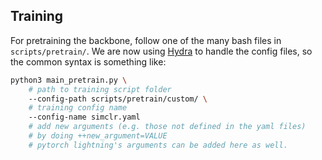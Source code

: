 
## Training

For pretraining the backbone, follow one of the many bash files in `scripts/pretrain/`.
We are now using [Hydra](https://github.com/facebookresearch/hydra) to handle the config files, so the common syntax is something like:
```bash
python3 main_pretrain.py \
    # path to training script folder
    --config-path scripts/pretrain/custom/ \
    # training config name
    --config-name simclr.yaml
    # add new arguments (e.g. those not defined in the yaml files)
    # by doing ++new_argument=VALUE
    # pytorch lightning's arguments can be added here as well.
```
